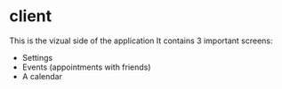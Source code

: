 # client

This is the vizual side of the application
It contains 3 important screens:
- Settings
- Events (appointments with friends)
- A calendar 


